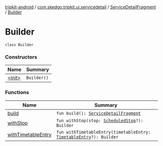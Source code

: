 [tripkit-android](../../../index.md) / [com.skedgo.tripkit.ui.servicedetail](../../index.md) / [ServiceDetailFragment](../index.md) / [Builder](./index.md)

# Builder

`class Builder`

### Constructors

| Name | Summary |
|---|---|
| [&lt;init&gt;](-init-.md) | `Builder()` |

### Functions

| Name | Summary |
|---|---|
| [build](build.md) | `fun build(): `[`ServiceDetailFragment`](../index.md) |
| [withStop](with-stop.md) | `fun withStop(stop: `[`ScheduledStop`](../../../com.skedgo.tripkit.common.model/-scheduled-stop/index.md)`?): Builder` |
| [withTimetableEntry](with-timetable-entry.md) | `fun withTimetableEntry(timetableEntry: `[`TimetableEntry`](../../../com.skedgo.tripkit.ui.model/-timetable-entry/index.md)`?): Builder` |
